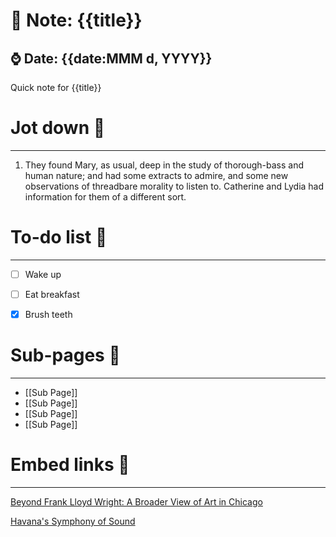 # 🌱 Note: {{title}} 
##  ⌚️ Date: {{date:MMM d, YYYY}}

Quick note for {{title}}



# Jot down 📝 
---

1. They found Mary, as usual, deep in the study of thorough-bass and human nature; and had some extracts to admire, and some new observations of threadbare morality to listen to. Catherine and Lydia had information for them of a different sort.

  

# To-do list 📝
---

- [ ] Wake up

- [ ] Eat breakfast

- [x] Brush teeth


# Sub-pages 📑

---
- [[Sub Page]]
- [[Sub Page]]
- [[Sub Page]]
- [[Sub Page]]

# Embed links 🔗
---

[Beyond Frank Lloyd Wright: A Broader View of Art in Chicago](https://www.nytimes.com/2018/03/08/arts/chicago-museums-art.html?rref=collection%2Fsectioncollection%2Ftravel)

  
[Havana's Symphony of Sound](https://www.nytimes.com/2018/03/12/travel/havana-cuba.html?rref=collection%2Fsectioncollection%2Ftravel)